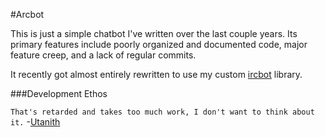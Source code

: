 #Arcbot

This is just a simple chatbot I've written over the last couple years. Its
primary features include poorly organized and documented code, major feature
creep, and a lack of regular commits.

It recently got almost entirely rewritten to use my custom
[ircbot](https://github.com/arctem/ircbot/) library.

###Development Ethos

`That's retarded and takes too much work, I don't want to think about it.`
-[Utanith](https://github.com/Utanith/)
